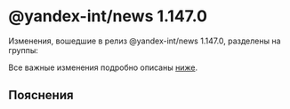 # @yandex-int/news 1.147.0

<!-- ЧЕЛОВЕЧЕСКОЕ ВСТУПЛЕНИЕ -->

Изменения, вошедшие в релиз @yandex-int/news 1.147.0, разделены на группы:

Все важные изменения подробно описаны [ниже](#Пояснения).

## Пояснения

